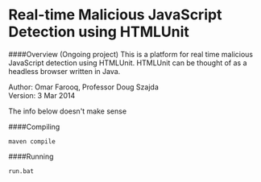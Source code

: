 # Real-time Malicious JavaScript Detection using HTMLUnit


####Overview
(Ongoing project) This is a platform for real time malicious JavaScript detection using HTMLUnit. HTMLUnit can be thought of as a headless browser written in Java.  

Author: Omar Farooq, Professor Doug Szajda    
Version: 3 Mar 2014


The info below doesn't make sense

####Compiling 
```
maven compile 
```
####Running
```
run.bat
```

